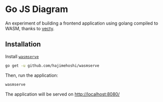 # Go JS Diagram

An experiment of building a frontend application using golang compiled to WASM, thanks to
[vecty](https://github.com/hexops/vecty).

## Installation

Install [`wasmserve`](https://github.com/hajimehoshi/wasmserve)

```sh
go get -u github.com/hajimehoshi/wasmserve
```

Then, run the application:

```sh
wasmserve
```

The application will be served on <http://localhost:8080/>
